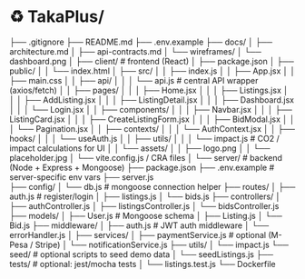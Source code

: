 # ♻️ TakaPlus/
├── .gitignore
├── README.md
├── .env.example
├── docs/
│   ├── architecture.md
│   ├── api-contracts.md
│   └── wireframes/
│       └── dashboard.png
│
├── client/                     # frontend (React)
│   ├── package.json
│   ├── public/
│   │   └── index.html
│   ├── src/
│   │   ├── index.js
│   │   ├── App.jsx
│   │   ├── main.css
│   │   ├── api/
│   │   │   └── api.js         # central API wrapper (axios/fetch)
│   │   ├── pages/
│   │   │   ├── Home.jsx
│   │   │   ├── Listings.jsx
│   │   │   ├── AddListing.jsx
│   │   │   ├── ListingDetail.jsx
│   │   │   ├── Dashboard.jsx
│   │   │   └── Login.jsx
│   │   ├── components/
│   │   │   ├── Navbar.jsx
│   │   │   ├── ListingCard.jsx
│   │   │   ├── CreateListingForm.jsx
│   │   │   ├── BidModal.jsx
│   │   │   └── Pagination.jsx
│   │   ├── contexts/
│   │   │   └── AuthContext.jsx
│   │   ├── hooks/
│   │   │   └── useAuth.js
│   │   ├── utils/
│   │   │   └── impact.js      # CO2 / impact calculations for UI
│   │   └── assets/
│   │       ├── logo.png
│   │       └── placeholder.jpg
│   └── vite.config.js / CRA files
│
└── server/                     # backend (Node + Express + Mongoose)
    ├── package.json
    ├── .env.example            # server-specific env vars
    ├── server.js         
    ├── config/
    │   └── db.js          # mongoose connection helper
    ├── routes/
    │   ├── auth.js        # register/login
    │   ├── listings.js
    │   └── bids.js
    ├── controllers/
    │   ├── authController.js
    │   ├── listingsController.js
    │   └── bidsController.js
    ├── models/
    │   ├── User.js         # Mongoose schema
    │   ├── Listing.js
    │   └── Bid.js
    ├── middleware/
    │   ├── auth.js         # JWT auth middleware
    │   └── errorHandler.js
    │   ├── services/
    │   ├── paymentService.js  # optional (M-Pesa / Stripe) 
    │   └── notificationService.js
    ├── utils/
    │   └── impact.js
    └── seed/               # optional scripts to seed demo data
    │       └── seedListings.js
    ├── tests/                  # optional: jest/mocha tests
    │   └── listings.test.js
    └── Dockerfile
